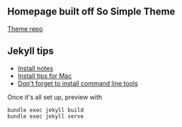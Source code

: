 ## Homepage built off So Simple Theme

[Theme repo](http://mmistakes.github.io/so-simple-theme/)

## Jekyll tips

- [Install notes](https://jekyllrb.com/docs/installation/)
- [Install tips for Mac](http://idratherbewriting.com/documentation-theme-jekyll/mydoc_install_jekyll_on_mac.html)
- [Don't forget to install command line tools](https://stackoverflow.com/questions/9329243/xcode-install-command-line-tools)

Once it's all set up, preview with
```
bundle exec jekyll build
bundle exec jekyll serve
```
